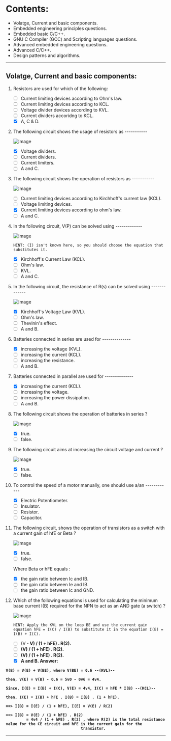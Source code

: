 # Contents: 
- Volatge, Current and basic components.
- Embedded engineering principles questions.
- Embedded basic C/C++.
- GNU C Compiler (GCC) and Scripting languages questions.
- Advanced embedded engineering questions.
- Advanced C/C++.
- Design patterns and algorithms.

---------------------------------------------------------

## Volatge, Current and basic components:

1) Resistors are used for which of the following: 
    - [ ] Current limiting devices according to Ohm's law.
    - [ ] Current limiting devices according to KCL.
    - [ ] Voltage divider devices according to KVL.
    - [ ] Current dividers accoridng to KCL.
    - [x] A, C & D.

2) The following circuit shows the usage of resistors as -----------

    ![image](https://user-images.githubusercontent.com/60224159/185787594-5e076199-95c6-4a31-86c5-93239606db30.png)

    - [x] Voltage dividers.
    - [ ] Current dividers.
    - [ ] Current limiters.
    - [ ] A and C.

3) The following circuit shows the operation of resistors as -----------

    ![image](https://user-images.githubusercontent.com/60224159/185788864-d9df48d9-a705-464d-8474-10d0a3d011cf.png)

    - [ ] Current limiting devices according to Kirchhoff's current law (KCL).
    - [ ] Voltage limiting devices.
    - [x] Current limiting devices according to ohm's law.
    - [ ] A and C.

4) In the following circuit, V(P) can be solved using -------------

    ![image](https://user-images.githubusercontent.com/60224159/185789652-6c829abc-9fe4-4a37-a094-594b5c4d0426.png)

    `HINT: (I) isn't known here, so you should choose the equation that substitutes it.`

    - [x] Kirchhoff's Current Law (KCL).
    - [ ] Ohm's law.
    - [ ] KVL.
    - [ ] A and C.

5) In the following circuit, the resistance of R(s) can be solved using -------------

    ![image](https://user-images.githubusercontent.com/60224159/185788864-d9df48d9-a705-464d-8474-10d0a3d011cf.png)

    - [x] Kirchhoff's Voltage Law (KVL).
    - [ ] Ohm's law.
    - [ ] Thevinin's effect.
    - [ ] A and B.

6) Batteries connected in series are used for --------------
    - [x] increasing the voltage (KVL).
    - [ ] increasing the current (KCL).
    - [ ] increasing the resistance.
    - [ ] A and B.

7) Batteries connected in parallel are used for --------------
    - [x] increasing the current (KCL).
    - [ ] increasing the voltage.
    - [ ] increasing the power dissipation.
    - [ ] A and B.

8) The following circuit shows the operation of batteries in series ? 

    ![image](https://user-images.githubusercontent.com/60224159/185791637-082f7aae-cafc-4b81-813d-3d0c3265225d.png)

    - [x] true.
    - [ ] false.

9) The following circuit aims at increasing the circuit voltage and current ?

    ![image](https://user-images.githubusercontent.com/60224159/185791829-4c9ac9d0-f29c-4be2-9dd8-2c538231bd24.png)

    - [x] true.
    - [ ] false.

10) To control the speed of a motor manually, one should use a/an ------------
    - [x] Electric Potentiometer.
    - [ ] Insulator.
    - [ ] Resistor.
    - [ ] Capacitor.

11) The following circuit, shows the operation of transistors as a switch with a current gain of hfE or Beta ? 

    ![image](https://user-images.githubusercontent.com/60224159/185792197-3be5200f-ce02-409a-98f4-92676f110fe4.png)

    - [x] true.
    - [ ] false.

    Where Beta or hFE equals : 
    - [x] the gain ratio between Ic and IB.
    - [ ] the gain ratio between Ie and IB.
    - [ ] the gain ratio between Ic and GND.

12) Which of the following equations is used for calculating the minimum base current I(B) required for the NPN to act as an AND gate (a switch) ?

    ![image](https://user-images.githubusercontent.com/60224159/185792197-3be5200f-ce02-409a-98f4-92676f110fe4.png)
    
    `HINT: Apply the KVL on the loop BE and use the current gain equation hFE = I(C) / I(B) to substitute it in the equation I(E) = I(B) + I(C).`
    
    - [ ] (V<B> - V<BE>) / (1 + hFE) . R(2).
    - [ ] (V<E>) / (1 + hFE) . R(2).
    - [ ] (V<CE>) / (1 + hFE) . R(2).
    - [x] A and B.
Answer: 
```
V(B) = V(E) + V(BE), where V(BE) = 0.6 --(KVL)--

then, V(E) = V(B) - 0.6 = 5v0 - 0v6 = 4v4.

Since, I(E) = I(B) + I(C), V(E) = 4v4, I(C) = hFE * I(B) --(KCL)--

then, I(E) = I(B) + hFE . I(B) = I(B) . (1 + hFE).

==> I(B) = I(E) / (1 + hFE), I(E) = V(E) / R(2)

==> I(B) = V(E) / (1 + hFE) . R(2)
	     = 4v4 / (1 + hFE) . R(2) , where R(2) is the total resistance value for the CE circuit and hFE is the current gain for the 
					             transistor. 
```

--------------------------------------

